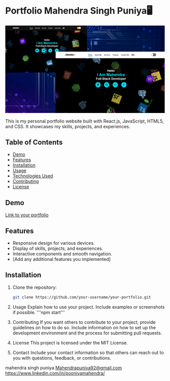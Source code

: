 # Portfolio Mahendra Singh Puniya🖥️

![preview img](/preview.png)


<!-- # My Portfolio -->

This is my personal portfolio website built with React.js, JavaScript, HTML5, and CSS. It showcases my skills, projects, and experiences.

## Table of Contents

- [Demo](#demo)
- [Features](#features)
- [Installation](#installation)
- [Usage](#usage)
- [Technologies Used](#technologies-used)
- [Contributing](#contributing)
- [License](#license)

## Demo

[Link to your portfolio](https://your-portfolio-url.com)

## Features

- Responsive design for various devices.
- Display of skills, projects, and experiences.
- Interactive components and smooth navigation.
- [Add any additional features you implemented]

## Installation

1. Clone the repository:

   ```bash
   git clone https://github.com/your-username/your-portfolio.git

2. Usage
Explain how to use your project. Include examples or screenshots if possible.
'''npm start'''
3. Contributing
If you want others to contribute to your project, provide guidelines on how to do so. Include information on how to set up the development environment and the process for submitting pull requests.
4. License
This project is licensed under the MIT License.

5. Contact
Include your contact information so that others can reach out to you with questions, feedback, or contributions.

mahendra singh puniya
Mahendrapuniya92@gmail.com
https://www.linkedin.com/in/pooniyamahendra/
